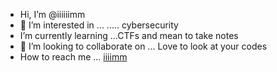 - Hi, I’m @iiiiiimm
- 👀 I’m interested in ...  ..... cybersecurity 
- I’m currently learning ...CTFs and mean to take notes 
- 💞️ I’m looking to collaborate on ... Love to look at your codes
- How to reach me ... [iiiimm](https://infosec.exchange/@iiiimm) 

<!---
iiiiiimm/iiiiiimm is a ✨ special ✨ repository because its `README.md` (this file) appears on your GitHub profile.
You can click the Preview link to take a look at your changes.
--->
